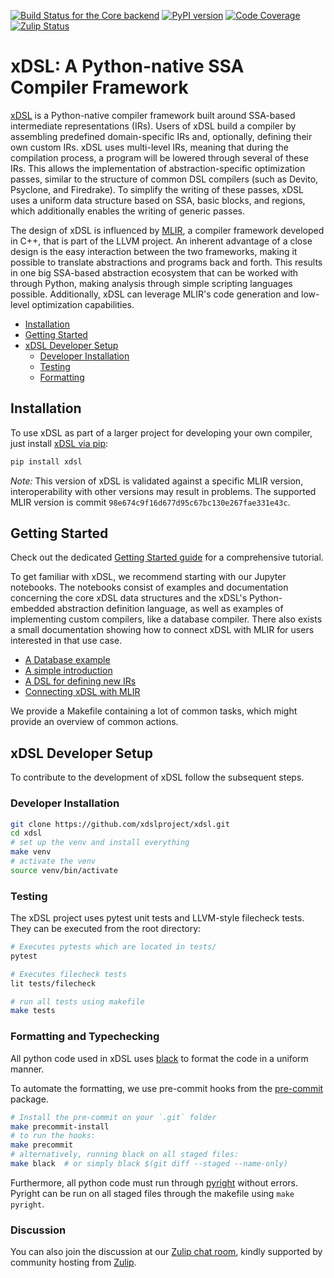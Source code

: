 [![Build Status for the Core backend](https://github.com/xdslproject/xdsl/actions/workflows/ci-core.yml/badge.svg)](https://github.com/xdslproject/xdsl/actions/workflows/ci-core.yml?query=workflow%3A%22CI+-+Python+application%22++)
[![PyPI version](https://badge.fury.io/py/xdsl.svg)](https://badge.fury.io/py/xdsl)
[![Code Coverage](https://codecov.io/gh/xdslproject/xdsl/main/graph/badge.svg)](https://codecov.io/gh/xdslproject/xdsl)
[![Zulip Status](https://img.shields.io/badge/chat-on%20zulip-%2336C5F0)](https://xdsl.zulipchat.com)

# xDSL: A Python-native SSA Compiler Framework

[xDSL](http://www.xdsl.dev) is a Python-native compiler framework built around
SSA-based intermediate representations (IRs). Users of xDSL build a compiler by
assembling predefined domain-specific IRs and, optionally, defining their own custom IRs. xDSL uses multi-level IRs, meaning
that during the compilation process, a program will be lowered through several
of these IRs. This allows the implementation of abstraction-specific
optimization passes, similar to the structure of common DSL compilers (such as
Devito, Psyclone, and Firedrake). To simplify the writing of these passes, xDSL
uses a uniform data structure based on SSA, basic blocks, and regions, which
additionally enables the writing of generic passes.

The design of xDSL is influenced by [MLIR](https://mlir.llvm.org/), a compiler
framework developed in C++, that is part of the LLVM project. An inherent
advantage of a close design is the easy interaction between the two frameworks,
making it possible to translate abstractions and programs back and forth. This
results in one big SSA-based abstraction ecosystem that can be worked with
through Python, making analysis through simple scripting languages possible.
Additionally, xDSL can leverage MLIR's code generation and low-level
optimization capabilities.

- [Installation](#installation)
- [Getting Started](#getting-started)
- [xDSL Developer Setup](#xdsl-developer-setup)
  - [Developer Installation](#developer-installation)
  - [Testing](#testing)
  - [Formatting](#formatting)

## Installation

To use xDSL as part of a larger project for developing your own compiler,
just install [xDSL via pip](https://pypi.org/project/xdsl/):

```bash
pip install xdsl
```

*Note:* This version of xDSL is validated against a specific MLIR version,
interoperability with other versions may result in problems. The supported
MLIR version is commit `98e674c9f16d677d95c67bc130e267fae331e43c`.

## Getting Started

Check out the dedicated [Getting Started guide](GETTING_STARTED.md) for a comprehensive tutorial.

To get familiar with xDSL, we recommend starting with our Jupyter notebooks. The
notebooks consist of examples and documentation concerning the core xDSL data
structures and the xDSL's Python-embedded abstraction definition language, as
well as examples of implementing custom compilers, like a database compiler.
There also exists a small documentation showing how to connect xDSL with MLIR
for users interested in that use case.

- [A Database example](https://xdsl.dev/xdsl/retro/notebooks/?path=database_example.ipynb)
- [A simple introduction](https://xdsl.dev/xdsl/retro/notebooks/?path=tutorial.ipynb)
- [A DSL for defining new IRs](https://xdsl.dev/xdsl/retro/notebooks/?path=irdl.ipynb)
- [Connecting xDSL with MLIR](docs/mlir_interoperation.md)

We provide a Makefile containing a lot of common tasks, which might provide
an overview of common actions.

## xDSL Developer Setup

To contribute to the development of xDSL follow the subsequent steps.

### Developer Installation

```bash
git clone https://github.com/xdslproject/xdsl.git
cd xdsl
# set up the venv and install everything
make venv
# activate the venv
source venv/bin/activate
```

### Testing

The xDSL project uses pytest unit tests and LLVM-style filecheck tests. They can
be executed from the root directory:

```bash
# Executes pytests which are located in tests/
pytest

# Executes filecheck tests
lit tests/filecheck

# run all tests using makefile
make tests
```

### Formatting and Typechecking

All python code used in xDSL uses [black](https://github.com/psf/black) to
format the code in a uniform manner.

To automate the formatting, we use pre-commit hooks from the
[pre-commit](https://pypi.org/project/pre-commit/) package.

```bash
# Install the pre-commit on your `.git` folder
make precommit-install
# to run the hooks:
make precommit
# alternatively, running black on all staged files:
make black  # or simply black $(git diff --staged --name-only)
```

Furthermore, all python code must run through [pyright](https://github.com/microsoft/pyright)
without errors. Pyright can be run on all staged files through the
makefile using `make pyright`.

### Discussion

You can also join the discussion at our [Zulip chat room](https://xdsl.zulipchat.com), kindly supported by community hosting from [Zulip](https://zulip.com/).
